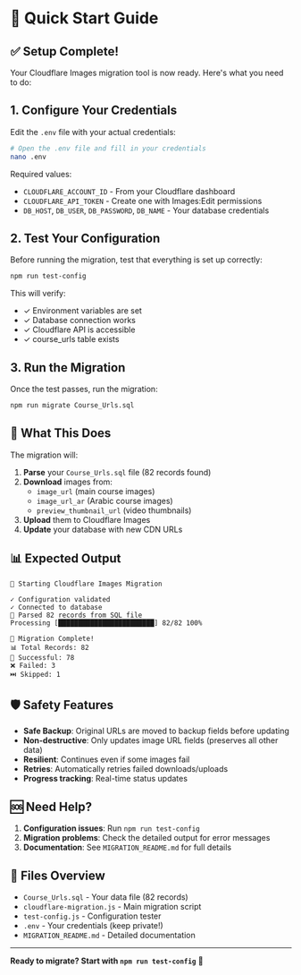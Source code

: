 # 🚀 Quick Start Guide

## ✅ Setup Complete!

Your Cloudflare Images migration tool is now ready. Here's what you need to do:

## 1. Configure Your Credentials

Edit the `.env` file with your actual credentials:

```bash
# Open the .env file and fill in your credentials
nano .env
```

Required values:
- `CLOUDFLARE_ACCOUNT_ID` - From your Cloudflare dashboard
- `CLOUDFLARE_API_TOKEN` - Create one with Images:Edit permissions
- `DB_HOST`, `DB_USER`, `DB_PASSWORD`, `DB_NAME` - Your database credentials

## 2. Test Your Configuration

Before running the migration, test that everything is set up correctly:

```bash
npm run test-config
```

This will verify:
- ✓ Environment variables are set
- ✓ Database connection works
- ✓ Cloudflare API is accessible
- ✓ course_urls table exists

## 3. Run the Migration

Once the test passes, run the migration:

```bash
npm run migrate Course_Urls.sql
```

## 🎯 What This Does

The migration will:

1. **Parse** your `Course_Urls.sql` file (82 records found)
2. **Download** images from:
   - `image_url` (main course images)
   - `image_url_ar` (Arabic course images) 
   - `preview_thumbnail_url` (video thumbnails)
3. **Upload** them to Cloudflare Images
4. **Update** your database with new CDN URLs

## 📊 Expected Output

```
🚀 Starting Cloudflare Images Migration

✓ Configuration validated
✓ Connected to database
📁 Parsed 82 records from SQL file
Processing [████████████████████████] 82/82 100% 

🏁 Migration Complete!
📊 Total Records: 82
🎉 Successful: 78
❌ Failed: 3
⏭️ Skipped: 1
```

## 🛡️ Safety Features

- **Safe Backup**: Original URLs are moved to backup fields before updating
- **Non-destructive**: Only updates image URL fields (preserves all other data)
- **Resilient**: Continues even if some images fail
- **Retries**: Automatically retries failed downloads/uploads
- **Progress tracking**: Real-time status updates

## 🆘 Need Help?

1. **Configuration issues**: Run `npm run test-config`
2. **Migration problems**: Check the detailed output for error messages
3. **Documentation**: See `MIGRATION_README.md` for full details

## 📁 Files Overview

- `Course_Urls.sql` - Your data file (82 records)
- `cloudflare-migration.js` - Main migration script
- `test-config.js` - Configuration tester
- `.env` - Your credentials (keep private!)
- `MIGRATION_README.md` - Detailed documentation

---

**Ready to migrate? Start with `npm run test-config`** 🚀 